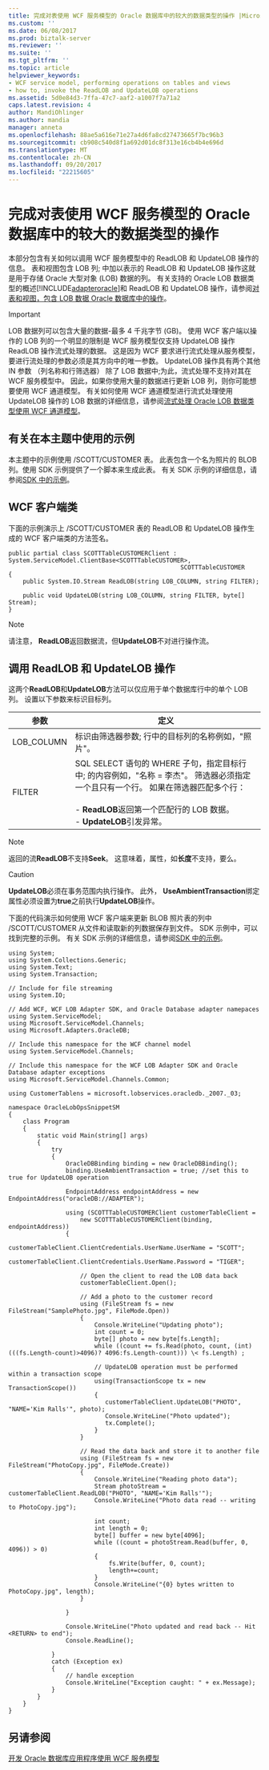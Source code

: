 ```yaml
---
title: 完成对表使用 WCF 服务模型的 Oracle 数据库中的较大的数据类型的操作 |Microsoft 文档
ms.custom: ''
ms.date: 06/08/2017
ms.prod: biztalk-server
ms.reviewer: ''
ms.suite: ''
ms.tgt_pltfrm: ''
ms.topic: article
helpviewer_keywords:
- WCF service model, performing operations on tables and views
- how to, invoke the ReadLOB and UpdateLOB operations
ms.assetid: 5d0e84d3-7ffa-47c7-aaf2-a1007f7a71a2
caps.latest.revision: 4
author: MandiOhlinger
ms.author: mandia
manager: anneta
ms.openlocfilehash: 88ae5a616e71e27a4d6fa8cd27473665f7bc96b3
ms.sourcegitcommit: cb908c540d8f1a692d01dc8f313e16cb4b4e696d
ms.translationtype: MT
ms.contentlocale: zh-CN
ms.lasthandoff: 09/20/2017
ms.locfileid: "22215605"
---
```

# <a name="complete-operations-on-tables-with-large-data-types-in-oracle-database-using-the-wcf-service-model"></a>完成对表使用 WCF 服务模型的 Oracle 数据库中的较大的数据类型的操作
本部分包含有关如何以调用 WCF 服务模型中的 ReadLOB 和 UpdateLOB 操作的信息。 表和视图包含 LOB 列; 中加以表示的 ReadLOB 和 UpdateLOB 操作这就是用于存储 Oracle 大型对象 (LOB) 数据的列。 有关支持的 Oracle LOB 数据类型的概述[!INCLUDE[adapteroracle](../../includes/adapteroracle-md.md)]和 ReadLOB 和 UpdateLOB 操作，请参阅[对表和视图，包含 LOB 数据 Oracle 数据库中的操作](../../adapters-and-accelerators/adapter-oracle-database/operations-on-tables-and-views-that-contain-lob-data-in-oracle-database.md)。  
  
> [!IMPORTANT]
>  LOB 数据列可以包含大量的数据-最多 4 千兆字节 (GB)。 使用 WCF 客户端以操作的 LOB 列的一个明显的限制是 WCF 服务模型仅支持 UpdateLOB 操作 ReadLOB 操作流式处理的数据。 这是因为 WCF 要求进行流式处理从服务模型，要进行流处理的参数必须是其方向中的唯一参数。 UpdateLOB 操作具有两个其他 IN 参数 （列名称和行筛选器） 除了 LOB 数据中;为此，流式处理不支持对其在 WCF 服务模型中。 因此，如果你使用大量的数据进行更新 LOB 列，则你可能想要使用 WCF 通道模型。 有关如何使用 WCF 通道模型进行流式处理使用 UpdateLOB 操作的 LOB 数据的详细信息，请参阅[流式处理 Oracle LOB 数据类型使用 WCF 通道模型](../../adapters-and-accelerators/adapter-oracle-database/streaming-oracle-database-lob-data-types-using-the-wcf-channel-model.md)。  
  
## <a name="about-the-examples-used-in-this-topic"></a>有关在本主题中使用的示例  
 本主题中的示例使用 /SCOTT/CUSTOMER 表。 此表包含一个名为照片的 BLOB 列。使用 SDK 示例提供了一个脚本来生成此表。 有关 SDK 示例的详细信息，请参阅[SDK 中的示例](../../core/samples-in-the-sdk.md)。  
  
## <a name="the-wcf-client-class"></a>WCF 客户端类  
 下面的示例演示上 /SCOTT/CUSTOMER 表的 ReadLOB 和 UpdateLOB 操作生成的 WCF 客户端类的方法签名。  
  
```  
public partial class SCOTTTableCUSTOMERClient : System.ServiceModel.ClientBase<SCOTTTableCUSTOMER>,   
                                                SCOTTTableCUSTOMER   
{  
    public System.IO.Stream ReadLOB(string LOB_COLUMN, string FILTER);   
  
    public void UpdateLOB(string LOB_COLUMN, string FILTER, byte[] Stream);  
}  
```  
  
> [!NOTE]
>  请注意， **ReadLOB**返回数据流，但**UpdateLOB**不对进行操作流。  
  
## <a name="invoking-the-readlob-and-updatelob-operations"></a>调用 ReadLOB 和 UpdateLOB 操作  
 这两个**ReadLOB**和**UpdateLOB**方法可以仅应用于单个数据库行中的单个 LOB 列。 设置以下参数来标识目标列。  
  
|参数|定义|  
|---------------|----------------|  
|LOB_COLUMN|标识由筛选器参数; 行中的目标列的名称例如，"照片"。|  
|FILTER|SQL SELECT 语句的 WHERE 子句，指定目标行中; 的内容例如，"名称 = 李杰"。 筛选器必须指定一个且只有一个行。 如果在筛选器匹配多个行：<br /><br /> -   **ReadLOB**返回第一个匹配行的 LOB 数据。<br />-   **UpdateLOB**引发异常。|  
  
> [!NOTE]
>  返回的流**ReadLOB**不支持**Seek**。 这意味着，属性，如**长度**不支持，要么。  
  
> [!CAUTION]
>  **UpdateLOB**必须在事务范围内执行操作。 此外， **UseAmbientTransaction**绑定属性必须设置为**true**之前执行**UpdateLOB**操作。  
  
 下面的代码演示如何使用 WCF 客户端来更新 BLOB 照片表的列中 /SCOTT/CUSTOMER 从文件和读取新的列数据保存到文件。 SDK 示例中，可以找到完整的示例。 有关 SDK 示例的详细信息，请参阅[SDK 中的示例](../../core/samples-in-the-sdk.md)。  
  
```  
using System;  
using System.Collections.Generic;  
using System.Text;  
using System.Transaction;  
  
// Include for file streaming  
using System.IO;  
  
// Add WCF, WCF LOB Adapter SDK, and Oracle Database adapter namepaces  
using System.ServiceModel;  
using Microsoft.ServiceModel.Channels;  
using Microsoft.Adapters.OracleDB;  
  
// Include this namespace for the WCF channel model  
using System.ServiceModel.Channels;  
  
// Include this namespace for the WCF LOB Adapter SDK and Oracle Database adapter exceptions  
using Microsoft.ServiceModel.Channels.Common;  
  
using CustomerTablens = microsoft.lobservices.oracledb._2007._03;  
  
namespace OracleLobOpsSnippetSM  
{  
    class Program  
    {  
        static void Main(string[] args)  
        {  
            try  
            {  
                OracleDBBinding binding = new OracleDBBinding();  
                binding.UseAmbientTransaction = true; //set this to true for UpdateLOB operation  
  
                EndpointAddress endpointAddress = new EndpointAddress("oracleDB://ADAPTER");  
  
                using (SCOTTTableCUSTOMERClient customerTableClient =  
                    new SCOTTTableCUSTOMERClient(binding, endpointAddress))  
                {  
                    customerTableClient.ClientCredentials.UserName.UserName = "SCOTT";  
                    customerTableClient.ClientCredentials.UserName.Password = "TIGER";  
  
                    // Open the client to read the LOB data back  
                    customerTableClient.Open();  
  
                    // Add a photo to the customer record    
                    using (FileStream fs = new FileStream("SamplePhoto.jpg", FileMode.Open))  
                    {  
                        Console.WriteLine("Updating photo");  
                        int count = 0;  
                        byte[] photo = new byte[fs.Length];  
                        while ((count += fs.Read(photo, count, (int) (((fs.Length-count)>4096)? 4096:fs.Length-count))) \< fs.Length) ;  
  
                        // UpdateLOB operation must be performed within a transaction scope  
                        using(TransactionScope tx = new TransactionScope())  
                        {  
                           customerTableClient.UpdateLOB("PHOTO", "NAME='Kim Ralls'", photo);  
                           Console.WriteLine("Photo updated");  
                           tx.Complete();  
                        }  
                    }  
  
                    // Read the data back and store it to another file  
                    using (FileStream fs = new FileStream("PhotoCopy.jpg", FileMode.Create))  
                    {  
                        Console.WriteLine("Reading photo data");  
                        Stream photoStream = customerTableClient.ReadLOB("PHOTO", "NAME='Kim Ralls'");  
                        Console.WriteLine("Photo data read -- writing to PhotoCopy.jpg");  
  
                        int count;  
                        int length = 0;  
                        byte[] buffer = new byte[4096];  
                        while ((count = photoStream.Read(buffer, 0, 4096)) > 0)  
                        {  
                            fs.Write(buffer, 0, count);  
                            length+=count;  
                        }  
                        Console.WriteLine("{0} bytes written to PhotoCopy.jpg", length);  
                    }  
  
                }  
  
                Console.WriteLine("Photo updated and read back -- Hit <RETURN> to end");  
                Console.ReadLine();  
  
            }  
            catch (Exception ex)  
            {  
                // handle exception  
                Console.WriteLine("Exception caught: " + ex.Message);  
            }  
        }  
    }  
}  
```  
  
## <a name="see-also"></a>另请参阅  
 [开发 Oracle 数据库应用程序使用 WCF 服务模型](../../adapters-and-accelerators/adapter-oracle-database/develop-oracle-database-applications-using-the-wcf-service-model.md)
